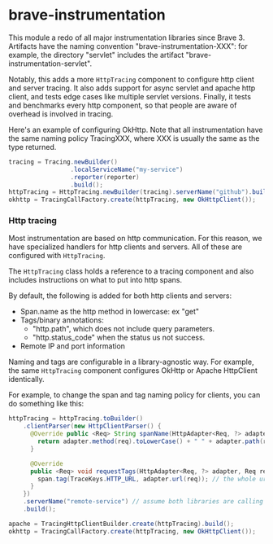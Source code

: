 # brave-instrumentation
This module a redo of all major instrumentation libraries since Brave 3.
Artifacts have the naming convention "brave-instrumentation-XXX": for
example, the directory "servlet" includes the artifact "brave-instrumentation-servlet".

Notably, this adds a more `HttpTracing` component to configure http client
and server tracing. It also adds support for async servlet and apache http
client, and tests edge cases like multiple servlet versions. Finally, it
tests and benchmarks every http component, so that people are aware of
overhead is involved in tracing.

Here's an example of configuring OkHttp. Note that all instrumentation
have the same naming policy TracingXXX, where XXX is usually the same
as the type returned.

```java
tracing = Tracing.newBuilder()
                 .localServiceName("my-service")
                 .reporter(reporter)
                 .build();
httpTracing = HttpTracing.newBuilder(tracing).serverName("github").build();
okhttp = TracingCallFactory.create(httpTracing, new OkHttpClient());
```

### Http tracing
Most instrumentation are based on http communication. For this reason,
we have specialized handlers for http clients and servers. All of these
are configured with `HttpTracing`.

The `HttpTracing` class holds a reference to a tracing component and also
includes instructions on what to put into http spans.

By default, the following is added for both http clients and servers:
* Span.name as the http method in lowercase: ex "get"
* Tags/binary annotations:
  * "http.path", which does not include query parameters.
  * "http.status_code" when the status us not success.
* Remote IP and port information

Naming and tags are configurable in a library-agnostic way. For example,
the same `HttpTracing` component configures OkHttp or Apache HttpClient
identically.

For example, to change the span and tag naming policy for clients, you
can do something like this:

```java
httpTracing = httpTracing.toBuilder()
    .clientParser(new HttpClientParser() {
      @Override public <Req> String spanName(HttpAdapter<Req, ?> adapter, Req req) {
        return adapter.method(req).toLowerCase() + " " + adapter.path(req);
      }

      @Override
      public <Req> void requestTags(HttpAdapter<Req, ?> adapter, Req req, brave.Span span) {
        span.tag(TraceKeys.HTTP_URL, adapter.url(req)); // the whole url, not just the path
      }
    })
    .serverName("remote-service") // assume both libraries are calling the same service
    .build();

apache = TracingHttpClientBuilder.create(httpTracing).build();
okhttp = TracingCallFactory.create(httpTracing, new OkHttpClient());
```